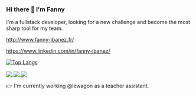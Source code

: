 ### Hi there 👋 I'm Fanny

I'm a fullstack developer, looking for a new challenge and become the most sharp tool for my team.


http://www.fanny-ibanez.fr/

https://www.linkedin.com/in/fanny-ibanez/

[![Top Langs](https://github-readme-stats.vercel.app/api/top-langs/?username=fannyibz&layout=compact)](https://github.com/anuraghazra/github-readme-stats)

<a href="https://github.com/fannyibz/pong">
  <img align="center" src="https://github-readme-stats.vercel.app/api/pin/?username=fannyibz&repo=pong" />
</a>
<a href="https://github.com/fannyibz/AIR_SUP_0">
  <img align="center" src="https://github-readme-stats.vercel.app/api/pin/?username=fannyibz&repo=AIR_SUP_0" />
</a>
<a href="https://github.com/fannyibz/fanny-ibanez-website">
  <img align="center" src="https://github-readme-stats.vercel.app/api/pin/?username=fannyibz&repo=fanny-ibanez-website" />
</a>

👉 I'm currently working @lewagon as a teacher assistant.

<!--
**fannyibz/fannyibz** is a ✨ _special_ ✨ repository because its `README.md` (this file) appears on your GitHub profile.


